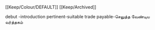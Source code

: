 [[Keep/Colour/DEFAULT]] [[Keep/Archived]] 

debut -introduction
pertinent-suitable
trade payable-செலுத்த வேண்டிய வர்த்தகம்
